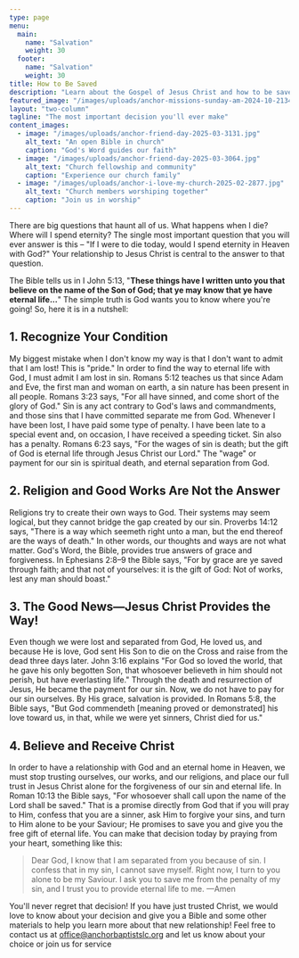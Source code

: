 ```yaml
---
type: page
menu:
  main:
    name: "Salvation"
    weight: 30
  footer:
    name: "Salvation"
    weight: 30
title: How to Be Saved
description: "Learn about the Gospel of Jesus Christ and how to be saved"
featured_image: "/images/uploads/anchor-missions-sunday-am-2024-10-2134.jpg"
layout: "two-column"
tagline: "The most important decision you'll ever make"
content_images:
  - image: "/images/uploads/anchor-friend-day-2025-03-3131.jpg"
    alt_text: "An open Bible in church"
    caption: "God's Word guides our faith"
  - image: "/images/uploads/anchor-friend-day-2025-03-3064.jpg"
    alt_text: "Church fellowship and community"
    caption: "Experience our church family"
  - image: "/images/uploads/anchor-i-love-my-church-2025-02-2877.jpg"
    alt_text: "Church members worshiping together"
    caption: "Join us in worship"
---
```


There are big questions that haunt all of us. What happens when I die? Where will I spend eternity? The single most important question that you will ever answer is this – "If I were to die today, would I spend eternity in Heaven with God?" Your relationship to Jesus Christ is central to the answer to that question.

The Bible tells us in I John 5:13, "**These things have I written unto you that believe on the name of the Son of God; that ye may know that ye have eternal life...**" The simple truth is God wants you to know where you're going! So, here it is in a nutshell:

## 1. Recognize Your Condition

My biggest mistake when I don't know my way is that I don't want to admit that I am lost! This is "pride." In order to find the way to eternal life with God, I must admit I am lost in sin. Romans 5:12 teaches us that since Adam and Eve, the first man and woman on earth, a sin nature has been present in all people. Romans 3:23 says, "For all have sinned, and come short of the glory of God." Sin is any act contrary to God's laws and commandments, and those sins that I have committed separate me from God. Whenever I have been lost, I have paid some type of penalty. I have been late to a special event and, on occasion, I have received a speeding ticket. Sin also has a penalty. Romans 6:23 says, "For the wages of sin is death; but the gift of God is eternal life through Jesus Christ our Lord." The "wage" or payment for our sin is spiritual death, and eternal separation from God.

## 2. Religion and Good Works Are Not the Answer

Religions try to create their own ways to God. Their systems may seem logical, but they cannot bridge the gap created by our sin. Proverbs 14:12 says, "There is a way which seemeth right unto a man, but the end thereof are the ways of death." In other words, our thoughts and ways are not what matter. God's Word, the Bible, provides true answers of grace and forgiveness. In Ephesians 2:8–9 the Bible says, "For by grace are ye saved through faith; and that not of yourselves: it is the gift of God: Not of works, lest any man should boast."

## 3. The Good News—Jesus Christ Provides the Way!

Even though we were lost and separated from God, He loved us, and because He is love, God sent His Son to die on the Cross and raise from the dead three days later. John 3:16 explains "For God so loved the world, that he gave his only begotten Son, that whosoever believeth in him should not perish, but have everlasting life." Through the death and resurrection of Jesus, He became the payment for our sin. Now, we do not have to pay for our sin ourselves. By His grace, salvation is provided. In Romans 5:8, the Bible says, "But God commendeth [meaning proved or demonstrated] his love toward us, in that, while we were yet sinners, Christ died for us."

## 4. Believe and Receive Christ

In order to have a relationship with God and an eternal home in Heaven, we must stop trusting ourselves, our works, and our religions, and place our full trust in Jesus Christ alone for the forgiveness of our sin and eternal life. In Roman 10:13 the Bible says, "For whosoever shall call upon the name of the Lord shall be saved." That is a promise directly from God that if you will pray to Him, confess that you are a sinner, ask Him to forgive your sins, and turn to Him alone to be your Saviour; He promises to save you and give you the free gift of eternal life. You can make that decision today by praying from your heart, something like this:

> Dear God, I know that I am separated from you because of sin. I confess that in my sin, I cannot save myself. Right now, I turn to you alone to be my Saviour. I ask you to save me from the penalty of my sin, and I trust you to provide eternal life to me. —Amen

You'll never regret that decision! If you have just trusted Christ, we would love to know about your decision and give you a Bible and some other materials to help you learn more about that new relationship! Feel free to contact us at office@anchorbaptistslc.org and let us know about your choice or join us for service 